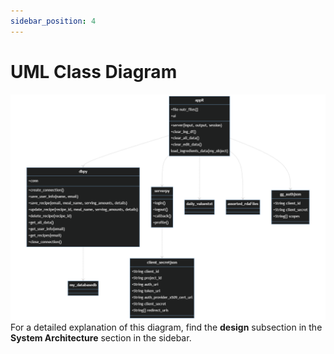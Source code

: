 ```yaml
---
sidebar_position: 4
---
```


# UML Class Diagram
![alt text](https://github.com/cis3296s23/MacroCalc704/blob/main/UML_Diagram.png)
For a detailed explanation of this diagram, find the **design** subsection in the **System Architecture** section in the sidebar.
